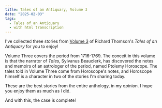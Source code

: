 ```yaml
---
title: Tales of an Antiquary, Volume 3
date: "2025-02-03"
tags: 
  - Tales of an Antiquary
  - with html transcription
---
```


I've collected three stories from [Volume 3](/pages/tales-of-an-antiquary/#volume-3) of Richard Thomson's *Tales of an Antiquary* for you to enjoy!

Volume Three covers the period from 1716-1769. The conceit in this volume is that the narrator of *Tales*, Sylvanus Beauclerk, has discovered the notes and memoirs of an astrologer of the period, named Ptolemy Horoscope. The tales told in Volume Three come from Horoscope's notes, and Horoscope himself is a character in two of the stories I'm sharing today.

These are the best stories from the entire anthology, in my opinion. I hope you enjoy them as much as I did.

And with this, the case is complete!